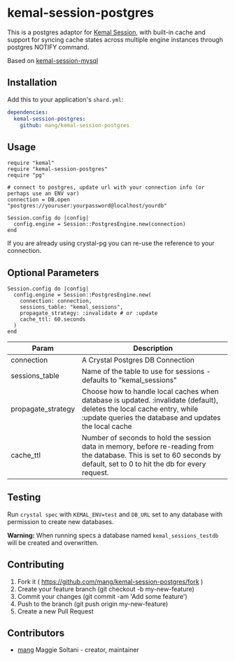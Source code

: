 # kemal-session-postgres

This is a postgres adaptor for [Kemal Session](https://github.com/kemalcr/kemal-session), with built-in cache and support for syncing cache states across multiple engine instances through postgres NOTIFY command.

Based on [kemal-session-mysql](https://github.com/mang/kemal-session-mysql)

## Installation

Add this to your application's `shard.yml`:

```yaml
dependencies:
  kemal-session-postgres:
    github: mang/kemal-session-postgres
```

## Usage

```crystal
require "kemal"
require "kemal-session-postgres"
require "pg"

# connect to postgres, update url with your connection info (or perhaps use an ENV var)
connection = DB.open "postgres://youruser:yourpassword@localhost/yourdb"

Session.config do |config|
  config.engine = Session::PostgresEngine.new(connection)
end
```

If you are already using crystal-pg you can re-use the reference to your connection.

## Optional Parameters

```
Session.config do |config|
  config.engine = Session::PostgresEngine.new(
    connection: connection,
    sessions_table: "kemal_sessions",
    propagate_strategy: :invalidate # or :update
    cache_ttl: 60.seconds
  )
end
```
|Param              |Description
|----               |----
|connection         | A Crystal Postgres DB Connection
|sessions_table     | Name of the table to use for sessions - defaults to "kemal_sessions"
|propagate_strategy | Choose how to handle local caches when database is updated. :invalidate (default), deletes the local cache entry, while :update queries the database and updates the local cache
|cache_ttl          | Number of seconds to hold the session data in memory, before re-reading from the database. This is set to 60 seconds by default, set to 0 to hit the db for every request.

## Testing
Run `crystal spec` with `KEMAL_ENV=test` and `DB_URL` set to any database with permission to create new databases.

**Warning:** When running specs a database named `kemal_sessions_testdb` will be created and overwritten.

## Contributing

1. Fork it ( https://github.com/mang/kemal-session-postgres/fork )
2. Create your feature branch (git checkout -b my-new-feature)
3. Commit your changes (git commit -am 'Add some feature')
4. Push to the branch (git push origin my-new-feature)
5. Create a new Pull Request

## Contributors

- [mang](https://github.com/mang) Maggie Soltani - creator, maintainer
